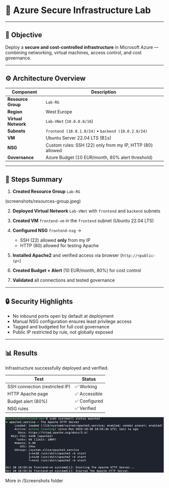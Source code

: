 # 🧩 Azure Secure Infrastructure Lab

---

## 🎯 Objective
Deploy a **secure and cost-controlled infrastructure** in Microsoft Azure — combining networking, virtual machines, access control, and cost governance.

---

## ⚙️ Architecture Overview
| Component | Description |
|------------|-------------|
| **Resource Group** | `Lab-RG` |
| **Region** | West Europe |
| **Virtual Network** | `Lab-VNet` (`10.0.0.0/16`) |
| **Subnets** | `frontend (10.0.1.0/24)` • `backend (10.0.2.0/24)` |
| **VM** | Ubuntu Server 22.04 LTS (B1s) |
| **NSG** | Custom rules: SSH (22) only from my IP, HTTP (80) allowed |
| **Governance** | Azure Budget (10 EUR/month, 80% alert threshold) |

---

## 🧱 Steps Summary
1. **Created Resource Group** `Lab-RG`  

(screenshots/resources-group.jpeg)

2. **Deployed Virtual Network** `Lab-VNet` with `frontend` and `backend` subnets  


3. **Created VM** `frontend-vm` in the `frontend` subnet (Ubuntu 22.04 LTS)  


4. **Configured NSG** `frontend-nsg` →  
   - SSH (22) allowed **only** from my IP  
   - HTTP (80) allowed for testing Apache  


5. **Installed Apache2** and verified access via browser (`http://<public-ip>`)  


6. **Created Budget + Alert** (10 EUR/month, 80%) for cost control  


7. **Validated** all connections and tested governance  

---

## 🔒 Security Highlights
- No inbound ports open by default at deployment  
- Manual NSG configuration ensures least privilege access  
- Tagged and budgeted for full cost governance  
- Public IP restricted by rule, not globally exposed  

---

## 📊 Results
Infrastructure successfully deployed and verified.

| Test | Status |
|------|---------|
| SSH connection (restricted IP) | ✅ Working |
| HTTP Apache page | ✅ Accessible |
| Budget alert (80%) | ✅ Configured |
| NSG rules | ✅ Verified |


![Apache](screenshots/server-status.jpeg)

More in /Screenshots folder
